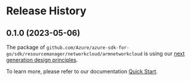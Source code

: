 # Release History

## 0.1.0 (2023-05-06)

The package of `github.com/Azure/azure-sdk-for-go/sdk/resourcemanager/networkcloud/armnetworkcloud` is using our [next generation design principles](https://azure.github.io/azure-sdk/general_introduction.html).

To learn more, please refer to our documentation [Quick Start](https://aka.ms/azsdk/go/mgmt).